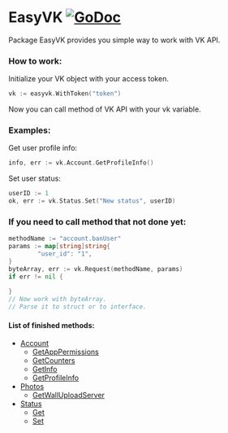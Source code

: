 # EasyVK [![GoDoc](https://godoc.org/github.com/SolidlSnake/easyvk-go/easyvk?status.svg)](https://godoc.org/github.com/SolidlSnake/easyvk-go/easyvk)
Package EasyVK provides you simple way to work with VK API.

### How to work:
Initialize your VK object with your access token.
```go
vk := easyvk.WithToken("token")
```
Now you can call method of VK API with your vk variable.

### Examples:
Get user profile info:
```go
info, err := vk.Account.GetProfileInfo()
```
Set user status:
```go
userID := 1
ok, err := vk.Status.Set("New status", userID)
```

### If you need to call method that not done yet:
```go
methodName := "account.banUser"
params := map[string]string{
        "user_id": "1",
}
byteArray, err := vk.Request(methodName, params)
if err != nil {
        
}
// Now work with byteArray.
// Parse it to struct or to interface.
```

#### List of finished methods:
* [Account](https://vk.com/dev/account)
    * [GetAppPermissions](https://vk.com/dev/account.getAppPermissions)
    * [GetCounters](https://vk.com/dev/account.getCounters)
    * [GetInfo](https://vk.com/dev/account.getInfo)
    * [GetProfileInfo](https://vk.com/dev/account.getProfileInfo)
* [Photos](https://vk.com/dev/photos)
    * [GetWallUploadServer](https://vk.com/dev/photos.getWallUploadServer)
* [Status](https://vk.com/dev/status)
    * [Get](https://vk.com/dev/status.get)
    * [Set](https://vk.com/dev/status.set)